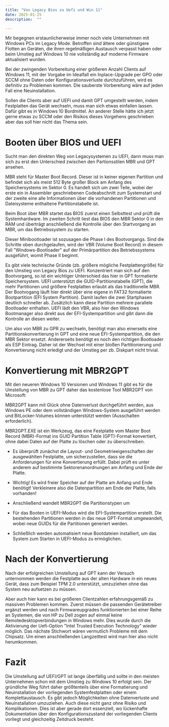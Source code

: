 ```yaml
---
title: "Von Legacy Bios zu Uefi und Win 11"
date: 2025-01-25
description:  ""

---
```


Mir begegnen erstaunlicherweise immer noch viele Unternehmen mit Windows PCs im Legacy Mode. Betroffen sind ältere oder günstigere Flotten an Geräten, die ihren regelmäßigen Austausch verpasst haben oder beim Umstieg auf Windows 10 nie vollständig auf moderne Firmware aktualisiert wurden.

Bei der zwingenden Vorbereitung einer größeren Anzahl Clients auf Windows 11, mit der Vorgabe im Idealfall ein Inplace-Upgrade per GPO oder SCCM ohne Daten oder Konfigurationsverluste durchzuführen, wird es definitiv zu Problemen kommen. Die sauberste Vorbereitung wäre auf jeden Fall eine Neuinstallation.

Sollen die Clients aber auf UEFI und damit GPT umgestellt werden, indem Festplatten das Gerät wechseln, muss man sich etwas einfallen lassen. Dafür gibt es in Windows 10 Bordmittel. An anderer Stelle hätte ich jetzt gerne etwas zu SCCM oder den Risikos dieses Vorgehens geschrieben aber das soll hier nicht das Thema sein.

# Booten über BIOS und UEFI 

Sucht man den direkten Weg von Legacysystemen zu UEFI, dann muss man sich zu erst den Unterschied zwischen den Partionsstilen MBR und GPT ansehen.

MBR steht für Master Boot Record. Dieser ist in keiner eigenen Partition und befindet sich als meist 512 Byte großer Block am Anfang des Speichersystems im Sektor 0. Es handelt sich um zwei Teile, wobei der erste ein in Assembler geschriebenen Codeabschnitt zum Systemstart und der zweite eine alle Informationen über die vorhandenen Partitionen und Dateisysteme enthaltene Partitionstabelle ist.

Beim Boot über MBR startet das BIOS zuerst einen Selbsttest und prüft die Systemhardware. Im zweiten Schritt liest das BIOS den MBR Sektor 0 in den RAM und überträgt anschließend die Kontrolle über den Startvorgang an MBR, um das Betriebssystem zu starten.

Dieser Minibootloader ist sozusagen die Phase I des Bootvorgangs. Sind die Schritte oben durchgelaufen, wird der VBR (Volume Boot Record) in diesem Fall "Windows-Bootloader" auf der Primärpartition des Betriebssystems ausgeführt, womit Phase II beginnt.

Es gibt viele technische Gründe (zb. größere mögliche Festplattengröße) für den Umstieg von Legacy Bios zu UEFI. Konzentriert man sich auf den Bootvorgang, so
ist ein wichtiger Unterschied das hier in GPT formatierte Speichersystem. UEFI unterstützt die GUID-Partitionstabelle (GPT), die mehr Partitionen und größere Festplatten erlaubt als das traditionelle MBR. Der Bootvogang läuft hier direkt über eine eigene in FAT32 formatierte Bootpartition (EFI System Partition). Damit laufen die zwei Startphasen deutlich schneller ab. Zusätzlich kann diese Partition mehrere parallele Bootloader enthalten. UEFI lädt den VBR, also hier den Windows Bootmanager also direkt aus der EFI-Systempartition und gibt dann die Kontrolle an diesen weiter.

Um also von MBR zu GPR zu wechseln, benötigt man also einerseits eine Partitionskonvertierung in GPT und eine neue EFI-Systempartition, die den MBR Sektor ersetzt. Andererseits benötigt es noch den richtigen Bootloader als ESP Eintrag. Daher ist der Wechsel mit einer bloßen Partitionierung und Konvertierung nicht erledigt und der Umstieg per zb. Diskpart nicht trivial.

# Konvertierung mit MBR2GPT

Mit den neueren Windows 10 Versionen und Windows 11 gibt es für die Umstellung von MBR zu GPT daher das kostenlose Tool MBR2GPT von Microsoft:

MBR2GPT kann mit Glück ohne Datenverlust durchgeführt werden, aus Windows PE oder dem vollständigen Windows-System ausgeführt werden und BitLocker-Volumes können unterstützt werden (Ausschalten erforderlich).

MBR2GPT.EXE ist ein Werkzeug, das eine Festplatte vom Master Boot Record (MBR)-Format ins GUID Partition Table (GPT)-Format konvertiert, ohne dabei Daten auf der Platte zu löschen oder zu überschreiben.

* Es überprüft zunächst die Layout- und Geometrieeigenschaften der ausgewählten Festplatte, um sicherzustellen, dass sie die Anforderungen für eine Konvertierung erfüllt. Dabei prüft es unter anderem auf bestimmte Sektorenanordnungen am Anfang und Ende der Platte.

* Wichtig! Es wird freier Speicher auf der Platte am Anfang und Ende benötigt! Verkleinere also die Datenpartition am Ende der Platte, falls vorhanden!

* Anschließend wandelt MBR2GPT die Partitionstypen um

* Für das Booten in UEFI-Modus wird die EFI-Systempartition erstellt. Die bestehenden Partitionen werden in das neue GPT-Format umgewandelt, wobei neue GUIDs für die Partitionen generiert werden.

* Schließlich werden automatisiert neue Bootdateien installiert, um das System zum Starten in UEFI-Modus zu ermöglichen.

# Nach der Konvertierung

Nach der erfolgreichen Umstellung auf GPT kann der Versuch unternommen werden die Festplatte aus der alten Hardware in ein neues Gerät, dass zum Beispiel TPM 2.0 unterstützt, umzuziehen ohne das System neu aufsetzen zu müssen.

Aber auch hier kann es bei größeren Clientzahlen erfahrungsgemäß zu massiven Problemen kommen. Zuerst müssen die passenden Gerätetreiber ergänzt werden und nach Firmwareupgrades funktionierten bei einer Reihe an Systemen, die von HP zu Dell zogen auf einmal keine Remotedesktopverbindungen in Windows mehr. Dies wurde durch die Aktivierung der Uefi-Option "Intel Trusted Execution Technology" wieder möglich. Das nächste Stichwort wären vermutlich Probleme mit dem Chipsatz. Um einen anschließenden Langzeittest wird man hier also nicht herumkommen.

# Fazit

Die Umstellung auf UEFI/GPT ist lange überfällig und sollte in den meisten Unternehmen schon mit dem Umstieg zu Windows 10 erfolgt sein. Der gründliche Weg führt daher größtenteils über eine Formatierung und Neuinstallation der vorliegenden Systemfestplatten oder einem Komplettaustausch. Es gibt jedoch Möglichkeiten ohne Datenverluste und Neuinstallation umzuziehen. Auch diese nicht ganz ohne Risiko und Komplikationen. Dies ist aber gerade dort essenziell, wo lückenhafte Dokumentation über den Konfigurationszustand der vorliegenden Clients vorliegt und gleichzeitig Zeitdruck besteht.